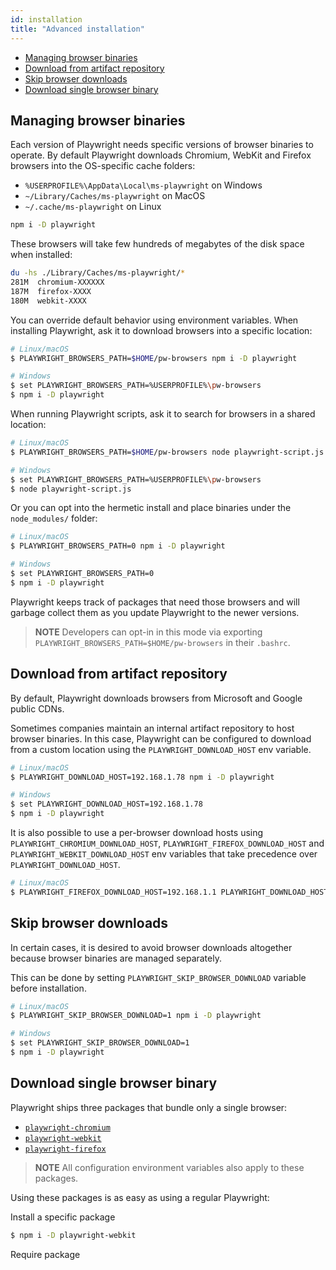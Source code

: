 ```yaml
---
id: installation
title: "Advanced installation"
---
```


- [Managing browser binaries](#managing-browser-binaries)
- [Download from artifact repository](#download-from-artifact-repository)
- [Skip browser downloads](#skip-browser-downloads)
- [Download single browser binary](#download-single-browser-binary)

## Managing browser binaries

Each version of Playwright needs specific versions of browser binaries to operate. By default Playwright downloads Chromium, WebKit and Firefox browsers into the OS-specific cache folders:
- `%USERPROFILE%\AppData\Local\ms-playwright` on Windows
- `~/Library/Caches/ms-playwright` on MacOS
- `~/.cache/ms-playwright` on Linux

```sh
npm i -D playwright
```

These browsers will take few hundreds of megabytes of the disk space when installed:

```sh
du -hs ./Library/Caches/ms-playwright/*
281M  chromium-XXXXXX
187M  firefox-XXXX
180M  webkit-XXXX
```

You can override default behavior using environment variables. When installing Playwright, ask it to download browsers into a specific location:

```sh
# Linux/macOS
$ PLAYWRIGHT_BROWSERS_PATH=$HOME/pw-browsers npm i -D playwright

# Windows
$ set PLAYWRIGHT_BROWSERS_PATH=%USERPROFILE%\pw-browsers
$ npm i -D playwright
```

When running Playwright scripts, ask it to search for browsers in a shared location:

```sh
# Linux/macOS
$ PLAYWRIGHT_BROWSERS_PATH=$HOME/pw-browsers node playwright-script.js

# Windows
$ set PLAYWRIGHT_BROWSERS_PATH=%USERPROFILE%\pw-browsers
$ node playwright-script.js
```

Or you can opt into the hermetic install and place binaries under the `node_modules/` folder:

```sh
# Linux/macOS
$ PLAYWRIGHT_BROWSERS_PATH=0 npm i -D playwright

# Windows
$ set PLAYWRIGHT_BROWSERS_PATH=0
$ npm i -D playwright
```

Playwright keeps track of packages that need those browsers and will garbage collect them as you update Playwright to the newer versions.

> **NOTE** Developers can opt-in in this mode via exporting `PLAYWRIGHT_BROWSERS_PATH=$HOME/pw-browsers` in their `.bashrc`.

## Download from artifact repository

By default, Playwright downloads browsers from Microsoft and Google public CDNs.

Sometimes companies maintain an internal artifact repository to host browser binaries. In this case, Playwright can be configured to download from a custom location using the `PLAYWRIGHT_DOWNLOAD_HOST` env variable.

```sh
# Linux/macOS
$ PLAYWRIGHT_DOWNLOAD_HOST=192.168.1.78 npm i -D playwright

# Windows
$ set PLAYWRIGHT_DOWNLOAD_HOST=192.168.1.78
$ npm i -D playwright
```

It is also possible to use a per-browser download hosts using `PLAYWRIGHT_CHROMIUM_DOWNLOAD_HOST`, `PLAYWRIGHT_FIREFOX_DOWNLOAD_HOST` and `PLAYWRIGHT_WEBKIT_DOWNLOAD_HOST` env variables that take precedence over `PLAYWRIGHT_DOWNLOAD_HOST`.

```sh
# Linux/macOS
$ PLAYWRIGHT_FIREFOX_DOWNLOAD_HOST=192.168.1.1 PLAYWRIGHT_DOWNLOAD_HOST=192.168.1.78 npm i -D playwright
```

## Skip browser downloads

In certain cases, it is desired to avoid browser downloads altogether because browser binaries are managed separately.

This can be done by setting `PLAYWRIGHT_SKIP_BROWSER_DOWNLOAD` variable before installation.

```sh
# Linux/macOS
$ PLAYWRIGHT_SKIP_BROWSER_DOWNLOAD=1 npm i -D playwright

# Windows
$ set PLAYWRIGHT_SKIP_BROWSER_DOWNLOAD=1
$ npm i -D playwright
```

## Download single browser binary

Playwright ships three packages that bundle only a single browser:
- [`playwright-chromium`](https://www.npmjs.com/package/playwright-chromium)
- [`playwright-webkit`](https://www.npmjs.com/package/playwright-webkit)
- [`playwright-firefox`](https://www.npmjs.com/package/playwright-firefox)

> **NOTE** All configuration environment variables also apply to these packages.

Using these packages is as easy as using a regular Playwright:

Install a specific package

```sh
$ npm i -D playwright-webkit
```

Require package

[Accessibility]: ./api/class-accessibility.md "Accessibility"
[Browser]: ./api/class-browser.md "Browser"
[BrowserContext]: ./api/class-browsercontext.md "BrowserContext"
[BrowserType]: ./api/class-browsertype.md "BrowserType"
[CDPSession]: ./api/class-cdpsession.md "CDPSession"
[ChromiumBrowserContext]: ./api/class-chromiumbrowsercontext.md "ChromiumBrowserContext"
[ConsoleMessage]: ./api/class-consolemessage.md "ConsoleMessage"
[Dialog]: ./api/class-dialog.md "Dialog"
[Download]: ./api/class-download.md "Download"
[ElementHandle]: ./api/class-elementhandle.md "ElementHandle"
[FileChooser]: ./api/class-filechooser.md "FileChooser"
[FirefoxBrowser]: ./api/class-firefoxbrowser.md "FirefoxBrowser"
[Frame]: ./api/class-frame.md "Frame"
[JSHandle]: ./api/class-jshandle.md "JSHandle"
[Keyboard]: ./api/class-keyboard.md "Keyboard"
[Mouse]: ./api/class-mouse.md "Mouse"
[Page]: ./api/class-page.md "Page"
[Playwright]: ./api/class-playwright.md "Playwright"
[Request]: ./api/class-request.md "Request"
[Response]: ./api/class-response.md "Response"
[Route]: ./api/class-route.md "Route"
[Selectors]: ./api/class-selectors.md "Selectors"
[TimeoutError]: ./api/class-timeouterror.md "TimeoutError"
[Touchscreen]: ./api/class-touchscreen.md "Touchscreen"
[Video]: ./api/class-video.md "Video"
[WebKitBrowser]: ./api/class-webkitbrowser.md "WebKitBrowser"
[WebSocket]: ./api/class-websocket.md "WebSocket"
[Worker]: ./api/class-worker.md "Worker"
[Element]: https://developer.mozilla.org/en-US/docs/Web/API/element "Element"
[Evaluation Argument]: ./core-concepts.md#evaluationargument "Evaluation Argument"
[Promise]: https://developer.mozilla.org/en-US/docs/Web/JavaScript/Reference/Global_Objects/Promise "Promise"
[iterator]: https://developer.mozilla.org/en-US/docs/Web/JavaScript/Reference/Iteration_protocols "Iterator"
[origin]: https://developer.mozilla.org/en-US/docs/Glossary/Origin "Origin"
[selector]: https://developer.mozilla.org/en-US/docs/Web/CSS/CSS_Selectors "selector"
[Serializable]: https://developer.mozilla.org/en-US/docs/Web/JavaScript/Reference/Global_Objects/JSON/stringify#Description "Serializable"
[UIEvent.detail]: https://developer.mozilla.org/en-US/docs/Web/API/UIEvent/detail "UIEvent.detail"
[UnixTime]: https://en.wikipedia.org/wiki/Unix_time "Unix Time"
[xpath]: https://developer.mozilla.org/en-US/docs/Web/XPath "xpath"

[Any]: https://docs.python.org/3/library/typing.html#typing.Any "Any"
[bool]: https://docs.python.org/3/library/stdtypes.html "bool"
[Callable]: https://docs.python.org/3/library/typing.html#typing.Callable "Callable"
[Dict]: https://docs.python.org/3/library/typing.html#typing.Dict "Dict"
[float]: https://docs.python.org/3/library/stdtypes.html#numeric-types-int-float-complex "float"
[int]: https://docs.python.org/3/library/stdtypes.html#numeric-types-int-float-complex "int"
[List]: https://docs.python.org/3/library/typing.html#typing.List "List"
[NoneType]: https://docs.python.org/3/library/constants.html#None "None"
[pathlib.Path]: https://realpython.com/python-pathlib/ "pathlib.Path"
[str]: https://docs.python.org/3/library/stdtypes.html#text-sequence-type-str "str"
[Union]: https://docs.python.org/3/library/typing.html#typing.Union "Union"